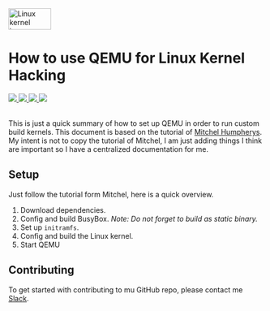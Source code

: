 
<a href="https://www.kernel.org">
  <img src="https://itsfoss.com/wp-content/uploads/2017/12/Linux-Kernel-5-featured.jpg" alt="Linux kernel image" height="42px" width="84px">
</a>

# How to use QEMU for Linux Kernel Hacking</h1>

<div>
    <a href="https://github.com/NaPiZip/Linux-kernel-development">
        <img src="https://img.shields.io/badge/Document%20Version-1.0.0-brightgreen.svg"/>
    </a>
    <a href="https://www.qemu.org/">
        <img src="https://img.shields.io/badge/QEMU-2.11.1-blue"/>
    </a>
    <a href="https://www.busybox.net/">
        <img src="https://img.shields.io/badge/BusyBox-1.31.0-blue"/>
    </a>
    <a href="https://www.kernel.org/">
        <img src="https://img.shields.io/badge/Linux%20Kernel-%20%095.3.1-blue"/>
    </a>
 </div>
<br/>

This is just a quick summary of how to set up QEMU in order to run custom build kernels. This document is based on the tutorial of [Mitchel Humpherys](http://mgalgs.github.io/2015/05/16/how-to-build-a-custom-linux-kernel-for-qemu-2015-edition.html). My intent is not to copy the tutorial of Mitchel, I am just adding things I think are important so I have a centralized documentation for me.

## Setup
Just follow the tutorial form Mitchel, here is a quick overview.
1. Download dependencies.
2. Config and build BusyBox.
  *Note: Do not forget to build as static binary.*
3. Set up `initramfs`.
4. Config and build the Linux kernel.
5. Start QEMU

## Contributing
To get started with contributing to mu GitHub repo, please contact me <a href="https://slack.com/">Slack<a/>.
